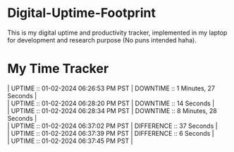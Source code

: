 # Digital-Uptime-Footprint

This is my digital uptime and productivity tracker, implemented in my laptop for development and research purpose (No puns intended haha).

# My Time Tracker

| UPTIME :: 01-02-2024 06:26:53 PM PST | DOWNTIME :: 1 Minutes, 27 Seconds | <br>
| UPTIME :: 01-02-2024 06:28:20 PM PST | DOWNTIME :: 14 Seconds | <br>
| UPTIME :: 01-02-2024 06:28:34 PM PST |
 DOWNTIME :: 8 Minutes, 28 Seconds | <br>
| UPTIME :: 01-02-2024 06:37:02 PM PST | DIFFERENCE :: 37 Seconds | <br>
| UPTIME :: 01-02-2024 06:37:39 PM PST | DIFFERENCE :: 6 Seconds | <br>
| UPTIME :: 01-02-2024 06:37:45 PM PST |